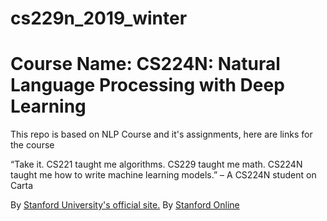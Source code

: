 # cs229n_2019_winter
# Course Name: CS224N: Natural Language Processing with Deep Learning
This repo is based on NLP Course and it's assignments, here are links for the course

“Take it. CS221 taught me algorithms. CS229 taught me math. CS224N taught me how to write machine learning models.” – A CS224N student on Carta


By [Stanford University's official site.](https://web.stanford.edu/class/cs224n/)
By [Stanford Online](https://www.youtube.com/watch?v=rmVRLeJRkl4&ab_channel=StanfordOnline)

